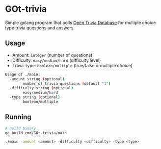 # GOt-trivia

Simple golang program that polls [Open Trivia Database](https://opentdb.com/) for multiple choice type trivia questions and answers.

## Usage

* Amount: `integer` (number of questions)
* Difficulty: `easy/medium/hard` (difficulty level)
* Trivia Type: `boolean/multiple` (true/false ormultiple choice)

```bash
Usage of ./main:
  -amount string (optional)
        number of trivia questions (default "1")
  -difficulty string (optional)
        easy/medium/hard
  -type string (optional)
        boolean/multiple
```

## Running

```bash
# Build binary
go build cmd/GOt-trivia/main

./main -amount <amount> -difficulty <difficulty> -type <type>
```